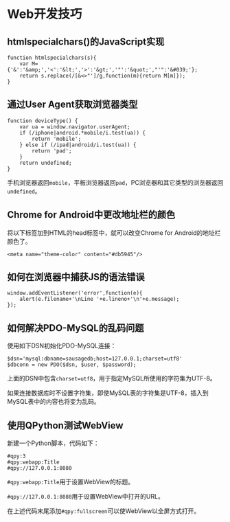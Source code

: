 Web开发技巧
===========

htmlspecialchars()的JavaScript实现
---------------------------------

	function htmlspecialchars(s){
		var M={'&':'&amp;','<':'&lt;','>':'&gt;','"':'&quot;',"'":'&#039;'};
		return s.replace(/[&<>"']/g,function(m){return M[m]});
	}


通过User Agent获取浏览器类型
-------------------------

	function deviceType() {
		var ua = window.navigator.userAgent;
		if (/iphone|android.*mobile/i.test(ua)) {
			return 'mobile';
		} else if (/ipad|android/i.test(ua)) {
			return 'pad';
		}
		return undefined;
	}

手机浏览器返回`mobile`，平板浏览器返回`pad`，PC浏览器和其它类型的浏览器返回`undefined`。


Chrome for Android中更改地址栏的颜色
---------------------------------

将以下标签加到HTML的head标签中，就可以改变Chrome for Android的地址栏颜色了。

	<meta name="theme-color" content="#db5945"/>


如何在浏览器中捕获JS的语法错误
-------------------------

	window.addEventListener('error',function(e){
	    alert(e.filename+'\nLine '+e.lineno+'\n'+e.message);
	});


如何解决PDO-MySQL的乱码问题
------------------------

使用如下DSN初始化PDO-MySQL连接：

	$dsn='mysql:dbname=sausagedb;host=127.0.0.1;charset=utf8'
	$dbconn = new PDO($dsn, $user, $password);

上面的DSN中包含`charset=utf8`，用于指定MySQL所使用的字符集为UTF-8。

如果连接数据库时不设置字符集，即使MySQL表的字符集是UTF-8，插入到MySQL表中的内容也将变为乱码。


使用QPython测试WebView
---------------------

新建一个Python脚本，代码如下：

	#qpy:3
	#qpy:webapp:Title
	#qpy://127.0.0.1:8080

`#qpy:webapp:Title`用于设置WebView的标题。

`#qpy://127.0.0.1:8080`用于设置WebView中打开的URL。

在上述代码末尾添加`#qpy:fullscreen`可以使WebView以全屏方式打开。


